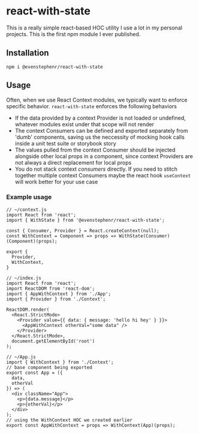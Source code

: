 # react-with-state

This is a really simple react-based HOC utility I use a lot in my personal projects. This is the first npm module I ever published.

## Installation

```
npm i @evenstephenr/react-with-state
```

## Usage

Often, when we use React Context modules, we typically want to enforce specific behavior. `react-with-state` enforces the following behaviors

* If the data provided by a context Provider is not loaded or undefined, whatever modules exist under that scope will not render
* The context Consumers can be defined and exported separately from 'dumb' components, saving us the neccessity of mocking hook calls inside a unit test suite or storybook story
* The values pulled from the context Consumer should be injected alongside other local props in a component, since context Providers are not always a direct replacement for local props
* You do not stack context _consumers_ directly. If you need to stitch together multiple context Consumers maybe the react hook `useContext` will work better for your use case

### Example usage

```
// ~/context.js
import React from 'react';
import { WithState } from '@evenstephenr/react-with-state';

const { Consumer, Provider } = React.createContext(null);
const WithContext = Component => props => WithState(Consumer)(Component)(props);

export {
  Provider,
  WithContext,
}

// ~/index.js
import React from 'react';
import ReactDOM from 'react-dom';
import { AppWithContext } from './App';
import { Provider } from './Context';

ReactDOM.render(
  <React.StrictMode>
    <Provider value={{ data: { message: 'hello hi hey' } }}>
      <AppWithContext otherVal="some data" />
    </Provider>
  </React.StrictMode>,
  document.getElementById('root')
);

// ~/App.js
import { WithContext } from './Context';
// base component being exported
export const App = ({
  data,
  otherVal
}) => (
  <div className="App">
    <p>{data.message}</p>
    <p>{otherVal}</p>
  </div>
);
// using the WithContext HOC we created earlier
export const AppWithContext = props => WithContext(App)(props);
```